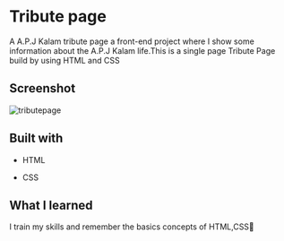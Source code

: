 
# Tribute page
A A.P.J Kalam tribute page a front-end project where I show some information about the A.P.J Kalam life.This is a single page Tribute Page build by using HTML and CSS

## Screenshot
![tributepage](https://github.com/Vandana915/TributePage/assets/124566666/d6b813ae-ff1e-4c39-99c4-acf510576b05)


##  Built with
* HTML
+ CSS


## What I learned

I train my skills and remember the basics concepts of HTML,CSS🙂
